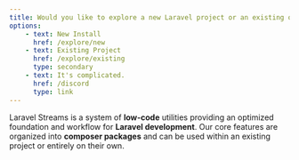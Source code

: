 ```yaml
---
title: Would you like to explore a new Laravel project or an existing one?
options:
    - text: New Install
      href: /explore/new
    - text: Existing Project
      href: /explore/existing
      type: secondary
    - text: It's complicated.
      href: /discord
      type: link
---
```

Laravel Streams is a system of **low-code** utilities providing an optimized foundation and workflow for **Laravel development**. Our core features are organized into **composer packages** and can be used within an existing project or entirely on their own.
